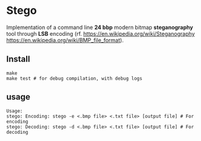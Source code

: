 # Stego

Implementation of a command line **24 bbp** modern bitmap **steganography** tool through **LSB** encoding (rf. https://en.wikipedia.org/wiki/Steganography https://en.wikipedia.org/wiki/BMP_file_format). 
                                                         
## Install 
```
make
make test # for debug compilation, with debug logs
```
## usage
```
Usage:
stego: Encoding: stego -e <.bmp file> <.txt file> [output file] # For encoding
stego: Decoding: stego -d <.bmp file> <.txt file> [output file] # For decoding
```



